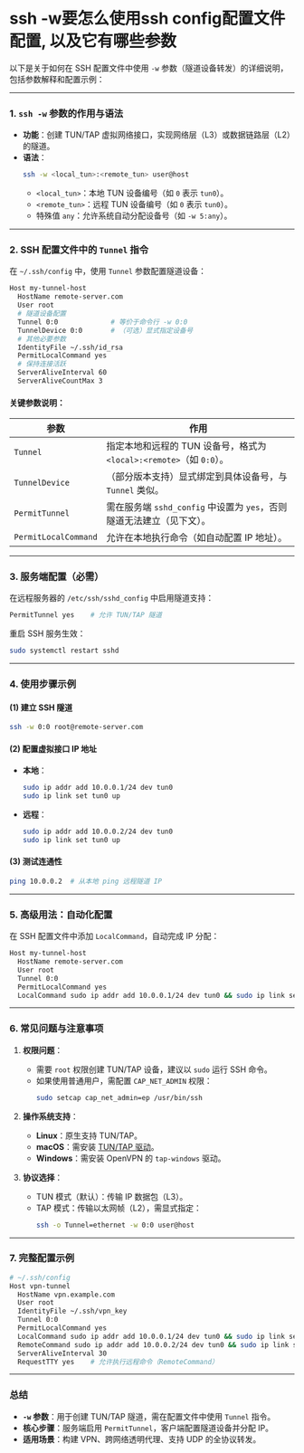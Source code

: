# ssh -w要怎么使用ssh config配置文件配置, 以及它有哪些参数

以下是关于如何在 SSH 配置文件中使用 `-w` 参数（隧道设备转发）的详细说明，包括参数解释和配置示例：

---

### **1. `ssh -w` 参数的作用与语法**
- **功能**：创建 TUN/TAP 虚拟网络接口，实现网络层（L3）或数据链路层（L2）的隧道。
- **语法**：
  ```bash
  ssh -w <local_tun>:<remote_tun> user@host
  ```
  - `<local_tun>`：本地 TUN 设备编号（如 `0` 表示 `tun0`）。
  - `<remote_tun>`：远程 TUN 设备编号（如 `0` 表示 `tun0`）。
  - 特殊值 `any`：允许系统自动分配设备号（如 `-w 5:any`）。

---

### **2. SSH 配置文件中的 `Tunnel` 指令**
在 `~/.ssh/config` 中，使用 `Tunnel` 参数配置隧道设备：
```bash
Host my-tunnel-host
  HostName remote-server.com
  User root
  # 隧道设备配置
  Tunnel 0:0             # 等价于命令行 -w 0:0
  TunnelDevice 0:0       # （可选）显式指定设备号
  # 其他必要参数
  IdentityFile ~/.ssh/id_rsa
  PermitLocalCommand yes
  # 保持连接活跃
  ServerAliveInterval 60
  ServerAliveCountMax 3
```

#### **关键参数说明**：
| **参数**          | **作用**                                                                 |
|-------------------|-------------------------------------------------------------------------|
| `Tunnel`          | 指定本地和远程的 TUN 设备号，格式为 `<local>:<remote>`（如 `0:0`）。       |
| `TunnelDevice`    | （部分版本支持）显式绑定到具体设备号，与 `Tunnel` 类似。                   |
| `PermitTunnel`    | 需在服务端 `sshd_config` 中设置为 `yes`，否则隧道无法建立（见下文）。      |
| `PermitLocalCommand` | 允许在本地执行命令（如自动配置 IP 地址）。                               |

---

### **3. 服务端配置（必需）**
在远程服务器的 `/etc/ssh/sshd_config` 中启用隧道支持：
```bash
PermitTunnel yes    # 允许 TUN/TAP 隧道
```
重启 SSH 服务生效：
```bash
sudo systemctl restart sshd
```

---

### **4. 使用步骤示例**
#### **(1) 建立 SSH 隧道**
```bash
ssh -w 0:0 root@remote-server.com
```

#### **(2) 配置虚拟接口 IP 地址**
- **本地**：
  ```bash
  sudo ip addr add 10.0.0.1/24 dev tun0
  sudo ip link set tun0 up
  ```
- **远程**：
  ```bash
  sudo ip addr add 10.0.0.2/24 dev tun0
  sudo ip link set tun0 up
  ```

#### **(3) 测试连通性**
```bash
ping 10.0.0.2  # 从本地 ping 远程隧道 IP
```

---

### **5. 高级用法：自动化配置**
在 SSH 配置文件中添加 `LocalCommand`，自动完成 IP 分配：
```bash
Host my-tunnel-host
  HostName remote-server.com
  User root
  Tunnel 0:0
  PermitLocalCommand yes
  LocalCommand sudo ip addr add 10.0.0.1/24 dev tun0 && sudo ip link set tun0 up
```

---

### **6. 常见问题与注意事项**
1. **权限问题**：
   - 需要 `root` 权限创建 TUN/TAP 设备，建议以 `sudo` 运行 SSH 命令。
   - 如果使用普通用户，需配置 `CAP_NET_ADMIN` 权限：
     ```bash
     sudo setcap cap_net_admin=ep /usr/bin/ssh
     ```

2. **操作系统支持**：
   - **Linux**：原生支持 TUN/TAP。
   - **macOS**：需安装 [TUN/TAP 驱动](https://tuntaposx.sourceforge.net/)。
   - **Windows**：需安装 OpenVPN 的 `tap-windows` 驱动。

3. **协议选择**：
   - TUN 模式（默认）：传输 IP 数据包（L3）。
   - TAP 模式：传输以太网帧（L2），需显式指定：
     ```bash
     ssh -o Tunnel=ethernet -w 0:0 user@host
     ```

---

### **7. 完整配置示例**
```bash
# ~/.ssh/config
Host vpn-tunnel
  HostName vpn.example.com
  User root
  IdentityFile ~/.ssh/vpn_key
  Tunnel 0:0
  PermitLocalCommand yes
  LocalCommand sudo ip addr add 10.0.0.1/24 dev tun0 && sudo ip link set tun0 up
  RemoteCommand sudo ip addr add 10.0.0.2/24 dev tun0 && sudo ip link set tun0 up
  ServerAliveInterval 30
  RequestTTY yes    # 允许执行远程命令（RemoteCommand）
```

---

### **总结**
- **`-w` 参数**：用于创建 TUN/TAP 隧道，需在配置文件中使用 `Tunnel` 指令。
- **核心步骤**：服务端启用 `PermitTunnel`，客户端配置隧道设备并分配 IP。
- **适用场景**：构建 VPN、跨网络透明代理、支持 UDP 的全协议转发。
